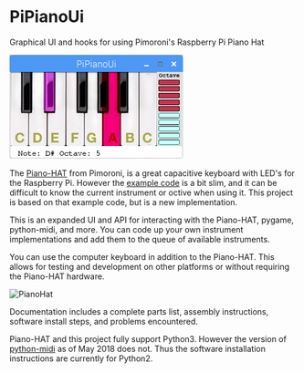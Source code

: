 # PiPianoUi
Graphical UI and hooks for using Pimoroni's Raspberry Pi Piano Hat

![PiPianoUI](doc/img/PiPianoUi.png)

The [Piano-HAT](https://shop.pimoroni.com/products/piano-hat) from Pimoroni,
is a great capacitive keyboard with LED's for the Raspberry Pi.
However the [example code](https://github.com/pimoroni/Piano-HAT/tree/master/examples)
is a bit slim, and it can be difficult to know the current instrument or octive when using it.
This project is based on that example code, but is a new implementation.


This is an expanded UI and API for interacting with the Piano-HAT, pygame, python-midi, and more.
You can code up your own instrument implementations and add them to the queue of available instruments.

You can use the computer keyboard in addition to the Piano-HAT. This allows for testing and development on other platforms or without requiring the Piano-HAT hardware.

![PianoHat](docs/img/assembled1.jpg)

Documentation includes a complete parts list, assembly instructions, software install steps, and problems encountered.

Piano-HAT and this project fully support Python3. However the version of [python-midi](https://github.com/vishnubob/python-midi/issues/35) as of May 2018 does not.
Thus the software installation instructions are currently for Python2.

